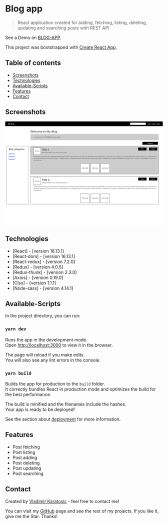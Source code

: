 # Blog app
> React application created for adding, fetching, listing, deleting, updating and searching posts with REST API

See a Demo on [BLOG-APP].

This project was bootstrapped with [Create React App](https://github.com/facebook/create-react-app).

## Table of contents
* [Screenshots](#screenshots)
* [Technologies](#technologies)
* [Available-Scripts](#available-pscripts)
* [Features](#features)
* [Contact](#contact)

## Screenshots
![Example screenshot](./public/screencapture-blog-app-vladimir.jpg)

## Technologies
* [React] - [version 16.13.1]
* [React-dom] - [version 16.13.1]
* [React-redux] - [version 7.2.0]
* [Redux] - [version 4.0.5]
* [Redux-thunk] - [version 2.3.0]
* [Axios] - [version 0.19.0]
* [Clsx] - [version 1.1.1]
* [Node-sass] - [version 4.14.1]



## Available-Scripts

In the project directory, you can run:

### `yarn dev`

Runs the app in the development mode.<br />
Open [http://localhost:3000](http://localhost:3000) to view it in the browser.

The page will reload if you make edits.<br />
You will also see any lint errors in the console.


### `yarn build`

Builds the app for production to the `build` folder.<br />
It correctly bundles React in production mode and optimizes the build for the best performance.

The build is minified and the filenames include the hashes.<br />
Your app is ready to be deployed!

See the section about [deployment](https://facebook.github.io/create-react-app/docs/deployment) for more information.


## Features

* Post fetching
* Post listing
* Post adding
* Post deleting
* Post updating
* Post searching


## Contact
Created by [Vladimir Karatosic] - feel free to contact me!

You can visit my [GitHub] page and see the rest of my projects.
If you like it, give me the Star. Thanks!

[BLOG-APP]:https://blog-app-vladimir.herokuapp.com/
[Vladimir Karatosic]:http://vladimirkaratosic.com
[GitHub]:https://github.com/VladimirKaratosic
